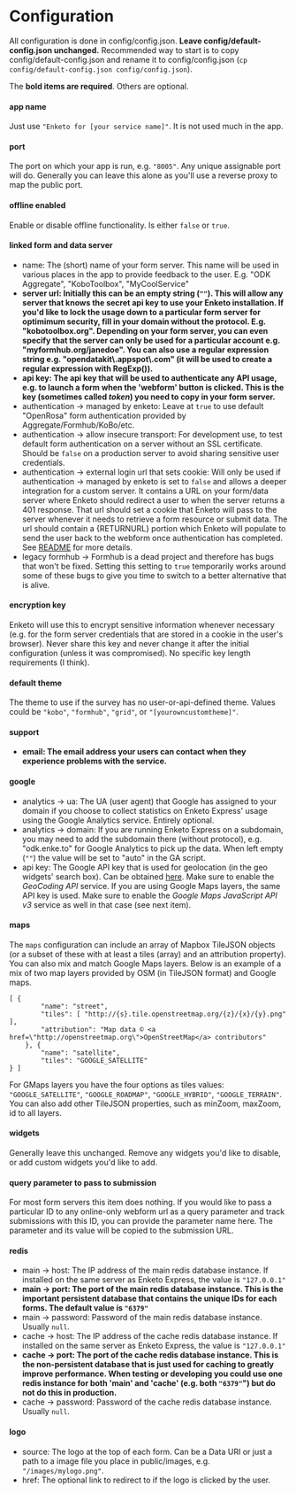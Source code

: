 Configuration
==============

All configuration is done in config/config.json. **Leave config/default-config.json unchanged.** 
Recommended way to start is to copy config/default-config.json and rename it to config/config.json (`cp config/default-config.json config/config.json`).

The **bold items are required**. Others are optional.

#### app name 
Just use `"Enketo for [your service name]"`. It is not used much in the app.

#### port
The port on which your app is run, e.g. `"8005"`. Any unique assignable port will do. Generally you can leave this alone as you'll use a reverse proxy to map the public port.

#### offline enabled
Enable or disable offline functionality. Is either `false` or `true`.

#### linked form and data server
* name: The (short) name of your form server. This name will be used in various places in the app to provide feedback to the user. E.g. "ODK Aggregate", "KoboToolbox", "MyCoolService"
* **server url: Initially this can be an empty string (`""`). This will allow any server that knows the secret api key to use your Enketo installation. If you'd like to lock the usage down to a particular form server for optimimum security, fill in your domain without the protocol. E.g. "kobotoolbox.org". Depending on your form server, you can even specify that the server can only be used for a particular account e.g. "myformhub.org/janedoe". You can also use a regular expression string e.g. "opendatakit\\.appspot\\.com" (it will be used to create a regular expression with RegExp()).**
* **api key: The api key that will be used to authenticate any API usage, e.g. to launch a form when the 'webform' button is clicked. This is the key (sometimes called _token_) you need to copy in your form server.**
* authentication -> managed by enketo: Leave at `true` to use default "OpenRosa" form authentication provided by Aggregate/Formhub/KoBo/etc.
* authentication -> allow insecure transport: For development use, to test default form authentication on a server without an SSL certificate. Should be `false` on a production server to avoid sharing sensitive user credentials.
* authentication -> external login url that sets cookie: Will only be used if authentication -> managed by enketo is set to `false` and allows a deeper integration for a custom server. It contains a URL on your form/data server where Enketo should redirect a user to when the server returns a 401 response. That url should set a cookie that Enketo will pass to the server whenever it needs to retrieve a form resource or submit data. The url should contain a {RETURNURL} portion which Enketo will populate to send the user back to the webform once authentication has completed. See [README](../README.md#authentication) for more details.
* legacy formhub -> Formhub is a dead project and therefore has bugs that won't be fixed. Setting this setting to `true` temporarily works around some of these bugs to give you time to switch to a better alternative that is alive.

#### encryption key 
Enketo will use this to encrypt sensitive information whenever necessary (e.g. for the form server credentials that are stored in a cookie in the user's browser). Never share this key and never change it after the initial configuration (unless it was compromised). No specific key length requirements (I think).

#### default theme 
The theme to use if the survey has no user-or-api-defined theme. Values could be `"kobo"`, `"formhub"`, `"grid"`, or `"[yourowncustomtheme]"`.

#### support
* **email: The email address your users can contact when they experience problems with the service.**

#### google
* analytics -> ua: The UA (user agent) that Google has assigned to your domain if you choose to collect statistics on Enketo Express' usage using the Google Analytics service. Entirely optional.
* analytics -> domain: If you are running Enketo Express on a subdomain, you may need to add the subdomain there (without protocol), e.g. "odk.enke.to" for Google Analytics to pick up the data. When left empty (`""`) the value will be set to "auto" in the GA script.
* api key: The Google API key that is used for geolocation (in the geo widgets' search box). Can be obtained [here](https://console.developers.google.com/project). Make sure to enable the _GeoCoding API_ service. If you are using Google Maps layers, the same API key is used. Make sure to enable the _Google Maps JavaScript API v3_ service as well in that case (see next item).

#### maps
The `maps` configuration can include an array of Mapbox TileJSON objects (or a subset of these with at least a tiles (array) and an attribution property). You can also mix and match Google Maps layers. Below is an example of a mix of two map layers provided by OSM (in TileJSON format) and Google maps.

```
[ {
        "name": "street",
        "tiles": [ "http://{s}.tile.openstreetmap.org/{z}/{x}/{y}.png" ],
        "attribution": "Map data © <a href=\"http://openstreetmap.org\">OpenStreetMap</a> contributors"
    }, {
        "name": "satellite",
        "tiles": "GOOGLE_SATELLITE"
} ]
```

For GMaps layers you have the four options as tiles values: `"GOOGLE_SATELLITE"`, `"GOOGLE_ROADMAP"`, `"GOOGLE_HYBRID"`, `"GOOGLE_TERRAIN"`. You can also add other TileJSON properties, such as minZoom, maxZoom, id to all layers. 


#### widgets
Generally leave this unchanged. Remove any widgets you'd like to disable, or add custom widgets you'd like to add.

#### query parameter to pass to submission
For most form servers this item does nothing. If you would like to pass a particular ID to any online-only webform url as a query parameter and track submissions with this ID, you can provide the parameter name here. The parameter and its value will be copied to the submission URL.

#### redis
* main -> host: The IP address of the main redis database instance. If installed on the same server as Enketo Express, the value is `"127.0.0.1"`
* **main -> port: The port of the main redis database instance. This is the important persistent database that contains the unique IDs for each forms. The default value is `"6379"`**
* main -> password: Password of the main redis database instance. Usually `null`.
* cache -> host: The IP address of the cache redis database instance. If installed on the same server as Enketo Express, the value is `"127.0.0.1"`
* **cache -> port: The port of the cache redis database instance. This is the non-persistent database that is just used for caching to greatly improve performance. When testing or developing you could use one redis instance for both 'main' and 'cache' (e.g. both `"6379"`") but do not do this in production.**
* cache -> password: Password of the cache redis database instance. Usually `null`.

#### logo
* source: The logo at the top of each form. Can be a Data URI or just a path to a image file you place in public/images, e.g. `"/images/mylogo.png"`.
* href: The optional link to redirect to if the logo is clicked by the user.
